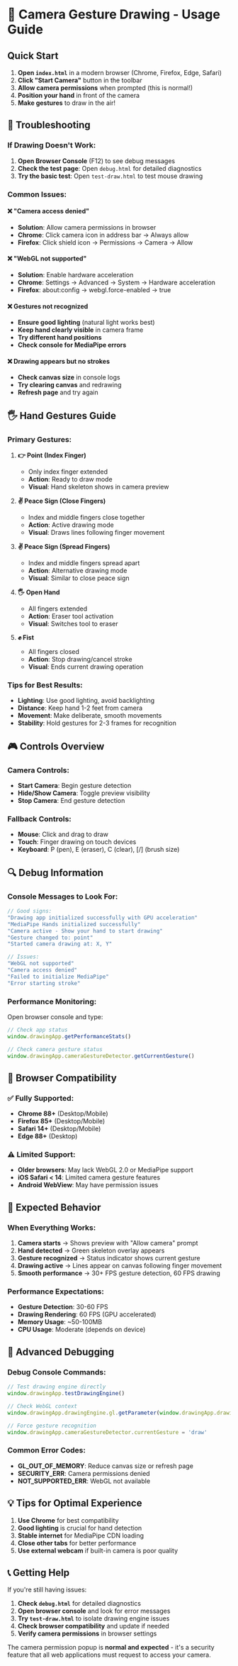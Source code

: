 # 🎥 Camera Gesture Drawing - Usage Guide

## Quick Start

1. **Open `index.html`** in a modern browser (Chrome, Firefox, Edge, Safari)
2. **Click "Start Camera"** button in the toolbar
3. **Allow camera permissions** when prompted (this is normal!)
4. **Position your hand** in front of the camera
5. **Make gestures** to draw in the air!

## 🔧 Troubleshooting

### If Drawing Doesn't Work:

1. **Open Browser Console** (F12) to see debug messages
2. **Check the test page**: Open `debug.html` for detailed diagnostics
3. **Try the basic test**: Open `test-draw.html` to test mouse drawing

### Common Issues:

#### ❌ "Camera access denied"
- **Solution**: Allow camera permissions in browser
- **Chrome**: Click camera icon in address bar → Always allow
- **Firefox**: Click shield icon → Permissions → Camera → Allow

#### ❌ "WebGL not supported"
- **Solution**: Enable hardware acceleration
- **Chrome**: Settings → Advanced → System → Hardware acceleration
- **Firefox**: about:config → webgl.force-enabled → true

#### ❌ Gestures not recognized
- **Ensure good lighting** (natural light works best)
- **Keep hand clearly visible** in camera frame
- **Try different hand positions**
- **Check console for MediaPipe errors**

#### ❌ Drawing appears but no strokes
- **Check canvas size** in console logs
- **Try clearing canvas** and redrawing
- **Refresh page** and try again

## 🖐️ Hand Gestures Guide

### Primary Gestures:

1. **👉 Point (Index Finger)**
   - Only index finger extended
   - **Action**: Ready to draw mode
   - **Visual**: Hand skeleton shows in camera preview

2. **✌️ Peace Sign (Close Fingers)**
   - Index and middle fingers close together
   - **Action**: Active drawing mode
   - **Visual**: Draws lines following finger movement

3. **✌️ Peace Sign (Spread Fingers)**
   - Index and middle fingers spread apart
   - **Action**: Alternative drawing mode
   - **Visual**: Similar to close peace sign

4. **🖐️ Open Hand**
   - All fingers extended
   - **Action**: Eraser tool activation
   - **Visual**: Switches tool to eraser

5. **✊ Fist**
   - All fingers closed
   - **Action**: Stop drawing/cancel stroke
   - **Visual**: Ends current drawing operation

### Tips for Best Results:

- **Lighting**: Use good lighting, avoid backlighting
- **Distance**: Keep hand 1-2 feet from camera
- **Movement**: Make deliberate, smooth movements
- **Stability**: Hold gestures for 2-3 frames for recognition

## 🎮 Controls Overview

### Camera Controls:
- **Start Camera**: Begin gesture detection
- **Hide/Show Camera**: Toggle preview visibility
- **Stop Camera**: End gesture detection

### Fallback Controls:
- **Mouse**: Click and drag to draw
- **Touch**: Finger drawing on touch devices
- **Keyboard**: P (pen), E (eraser), C (clear), [/] (brush size)

## 🔍 Debug Information

### Console Messages to Look For:

```javascript
// Good signs:
"Drawing app initialized successfully with GPU acceleration"
"MediaPipe Hands initialized successfully"
"Camera active - Show your hand to start drawing"
"Gesture changed to: point"
"Started camera drawing at: X, Y"

// Issues:
"WebGL not supported"
"Camera access denied"
"Failed to initialize MediaPipe"
"Error starting stroke"
```

### Performance Monitoring:

Open browser console and type:
```javascript
// Check app status
window.drawingApp.getPerformanceStats()

// Check camera gesture status
window.drawingApp.cameraGestureDetector.getCurrentGesture()
```

## 📱 Browser Compatibility

### ✅ Fully Supported:
- **Chrome 88+** (Desktop/Mobile)
- **Firefox 85+** (Desktop/Mobile)
- **Safari 14+** (Desktop/Mobile)
- **Edge 88+** (Desktop)

### ⚠️ Limited Support:
- **Older browsers**: May lack WebGL 2.0 or MediaPipe support
- **iOS Safari < 14**: Limited camera gesture features
- **Android WebView**: May have permission issues

## 🎯 Expected Behavior

### When Everything Works:

1. **Camera starts** → Shows preview with "Allow camera" prompt
2. **Hand detected** → Green skeleton overlay appears
3. **Gesture recognized** → Status indicator shows current gesture
4. **Drawing active** → Lines appear on canvas following finger movement
5. **Smooth performance** → 30+ FPS gesture detection, 60 FPS drawing

### Performance Expectations:

- **Gesture Detection**: 30-60 FPS
- **Drawing Rendering**: 60 FPS (GPU accelerated)
- **Memory Usage**: ~50-100MB
- **CPU Usage**: Moderate (depends on device)

## 🔧 Advanced Debugging

### Debug Console Commands:

```javascript
// Test drawing engine directly
window.drawingApp.testDrawingEngine()

// Check WebGL context
window.drawingApp.drawingEngine.gl.getParameter(window.drawingApp.drawingEngine.gl.VERSION)

// Force gesture recognition
window.drawingApp.cameraGestureDetector.currentGesture = 'draw'
```

### Common Error Codes:

- **GL_OUT_OF_MEMORY**: Reduce canvas size or refresh page
- **SECURITY_ERR**: Camera permissions denied
- **NOT_SUPPORTED_ERR**: WebGL not available

## 💡 Tips for Optimal Experience

1. **Use Chrome** for best compatibility
2. **Good lighting** is crucial for hand detection
3. **Stable internet** for MediaPipe CDN loading
4. **Close other tabs** for better performance
5. **Use external webcam** if built-in camera is poor quality

## 📞 Getting Help

If you're still having issues:

1. **Check `debug.html`** for detailed diagnostics
2. **Open browser console** and look for error messages
3. **Try `test-draw.html`** to isolate drawing engine issues
4. **Check browser compatibility** and update if needed
5. **Verify camera permissions** in browser settings

The camera permission popup is **normal and expected** - it's a security feature that all web applications must request to access your camera.
